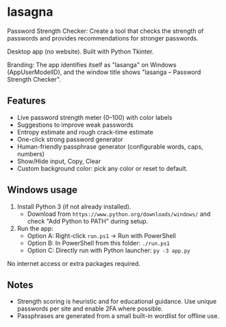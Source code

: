 # lasagna
Password Strength Checker: Create a tool that checks the strength of passwords and provides recommendations for stronger passwords.

Desktop app (no website). Built with Python Tkinter.

Branding: The app identifies itself as "lasanga" on Windows (AppUserModelID),
and the window title shows "lasanga – Password Strength Checker".

## Features
- Live password strength meter (0–100) with color labels
- Suggestions to improve weak passwords
- Entropy estimate and rough crack-time estimate
- One-click strong password generator
- Human-friendly passphrase generator (configurable words, caps, numbers)
- Show/Hide input, Copy, Clear
- Custom background color: pick any color or reset to default.

## Windows usage
1) Install Python 3 (if not already installed).
   - Download from `https://www.python.org/downloads/windows/` and check "Add Python to PATH" during setup.
2) Run the app:
   - Option A: Right-click `run.ps1` → Run with PowerShell
   - Option B: In PowerShell from this folder: `./run.ps1`
   - Option C: Directly run with Python launcher: `py -3 app.py`

No internet access or extra packages required.

## Notes
- Strength scoring is heuristic and for educational guidance. Use unique passwords per site and enable 2FA where possible.
- Passphrases are generated from a small built-in wordlist for offline use.